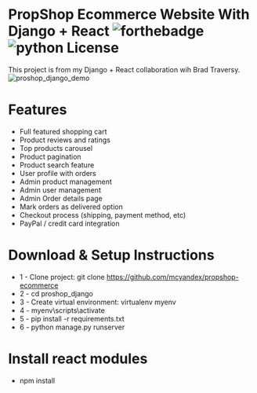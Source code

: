 # PropShop Ecommerce Website With Django  + React ![forthebadge](https://forthebadge.com/images/badges/made-with-python.svg) ![python License](https://img.shields.io/badge/MADE%20WITH-ReactJs-blue.svg)


This project is from my Django + React collaboration wih Brad Traversy. 
![proshop_django_demo](https://user-images.githubusercontent.com/105595540/213966940-b9611964-aec3-4bfe-a634-243690cb39b8.png)


# Features
* Full featured shopping cart
* Product reviews and ratings
* Top products carousel
* Product pagination
* Product search feature
* User profile with orders
* Admin product management
* Admin user management
* Admin Order details page
* Mark orders as delivered option
* Checkout process (shipping, payment method, etc)
* PayPal / credit card integration


# Download & Setup Instructions

* 1 - Clone project: git clone https://github.com/mcyandex/propshop-ecommerce
* 2 - cd proshop_django
* 3 - Create virtual environment: virtualenv myenv
* 4 - myenv\scripts\activate
* 5 - pip install -r requirements.txt
* 6 - python manage.py runserver

# Install react modules
* npm install
